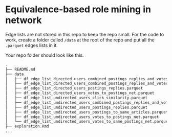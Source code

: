 # Equivalence-based role mining in network

Edge lists are not stored in this repo to keep the repo small. For the code to work, create a folder called `/data` at the root of the repo and put all the `.parquet` edges lists in it.

Your repo folder should look like this.

```bash
.
├── README.md
├── data
│   ├── df_edge_list_directed_users_combined_postings_replies_and_votes_to_postings_net.parquet
│   ├── df_edge_list_directed_users_combined_postings_replies_and_votes_to_postings_net_and_follow_connections.parquet
│   ├── df_edge_list_directed_users_postings_replies.parquet
│   ├── df_edge_list_directed_users_votes_to_postings_net.parquet
│   ├── df_edge_list_undirected_users_click_similarity.parquet
│   ├── df_edge_list_undirected_users_combined_postings_replies_and_votes_to_postings_net.parquet
│   ├── df_edge_list_undirected_users_postings_replies.parquet
│   ├── df_edge_list_undirected_users_postings_to_same_articles.parquet
│   ├── df_edge_list_undirected_users_votes_to_postings_net.parquet
│   └── df_edge_list_undirected_users_votes_to_same_postings_net.parquet
├── exploration.Rmd
...
```
